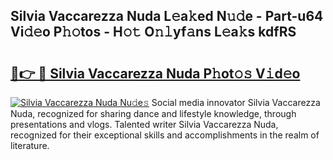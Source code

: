 ## Silvia Vaccarezza Nuda L𝚎a𝚔ed N𝚞𝚍e - Part-u64 Vi𝚍𝚎o P𝚑𝚘tos - H𝚘𝚝 O𝚗𝚕yf𝚊ns L𝚎a𝚔s kdfRS

# <h2><a href="http://kf5evrs.oniu.top/?m=Silvia+Vaccarezza+Nuda">🔗👉 🔴 Silvia Vaccarezza Nuda P𝚑ot𝚘𝚜 V𝚒d𝚎o</a></h2>

[![Silvia Vaccarezza Nuda Nu𝚍e𝚜](https://i.imgur.com/0qMVB7G.gif)](http://kf5evrs.oniu.top/?m=Silvia+Vaccarezza+Nuda)
Social media innovator Silvia Vaccarezza Nuda, recognized for sharing dance and lifestyle knowledge, through presentations and vlogs. Talented writer Silvia Vaccarezza Nuda, recognized for their exceptional skills and accomplishments in the realm of literature.  
